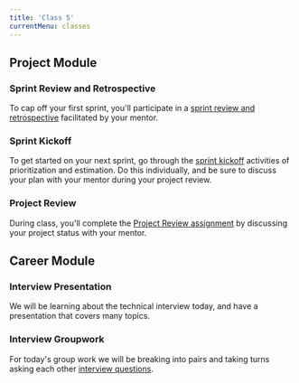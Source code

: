 ```yaml
---
title: 'Class 5'
currentMenu: classes
---
```


## Project Module

### Sprint Review and Retrospective

To cap off your first sprint, you'll participate in a [sprint review and retrospective](../../articles/agile-ceremonies/#retrospective-and-sprint-review) facilitated by your mentor.

### Sprint Kickoff

To get started on your next sprint, go through the [sprint kickoff](../../articles/agile-ceremonies/#sprint-kickoff) activities of prioritization and estimation. Do this individually, and be sure to discuss your plan with your mentor during your project review.

### Project Review

During class, you'll complete the [Project Review assignment](../../assignments/project-review/) by discussing your project status with your mentor.

## Career Module

### Interview Presentation

We will be learning about the technical interview today, and have a presentation that covers many topics.

### Interview Groupwork

For today's group work we will be breaking into pairs and taking turns asking each other [interview questions](../../articles/interview-questions/). 

